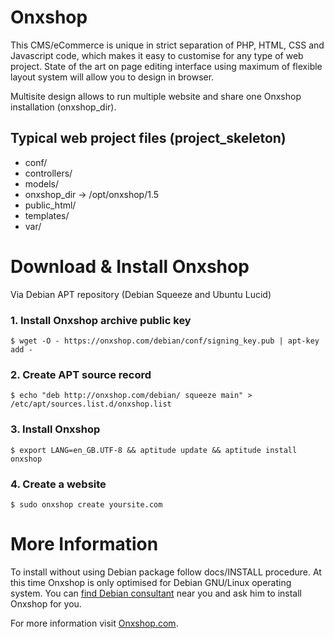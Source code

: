Onxshop
=======
This CMS/eCommerce is unique in strict separation of PHP, HTML, CSS and Javascript code, which makes it easy to customise for any type of web project. State of the art on page editing interface using maximum of flexible layout system will allow you to design in browser.

Multisite design allows to run multiple website and share one Onxshop installation (onxshop_dir).

Typical web project files (project_skeleton)
--------------------------------------------
* conf/
* controllers/
* models/
* onxshop_dir -> /opt/onxshop/1.5
* public_html/
* templates/
* var/

Download & Install Onxshop
==========================

Via Debian APT repository (Debian Squeeze and Ubuntu Lucid)

### 1. Install Onxshop archive public key
`$ wget -O - https://onxshop.com/debian/conf/signing_key.pub | apt-key add -`

### 2. Create APT source record
`$ echo "deb http://onxshop.com/debian/ squeeze main" > /etc/apt/sources.list.d/onxshop.list`

### 3. Install Onxshop
`$ export LANG=en_GB.UTF-8 && aptitude update && aptitude install onxshop`

### 4. Create a website
`$ sudo onxshop create yoursite.com`

More Information
================

To install without using Debian package follow docs/INSTALL procedure. At this time Onxshop is only optimised for Debian GNU/Linux operating system. You can [find Debian consultant](http://www.debian.org/consultants) near you and ask him to install Onxshop for you.

For more information visit [Onxshop.com](http://onxshop.com/).

